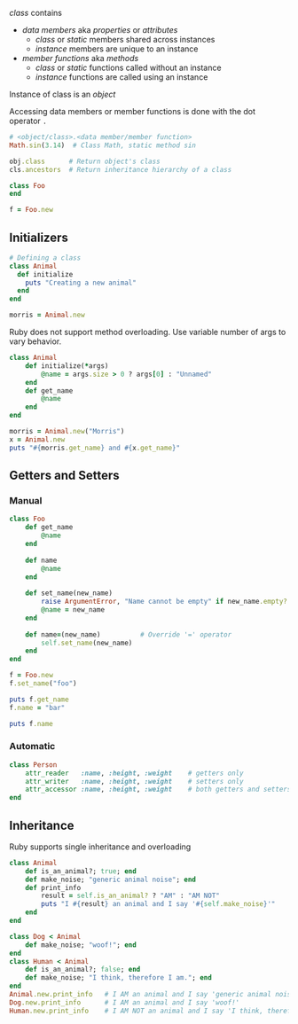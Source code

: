 
*class* contains
- *data members* aka *properties* or *attributes*
	- *class* or *static* members shared across instances
	- *instance* members are unique to an instance
- *member functions* aka *methods*
	- *class* or *static* functions called without an instance
	- *instance* functions are called using an instance

Instance of class is an *object*

Accessing data members or member functions is done with the dot operator `.`
```ruby
# <object/class>.<data member/member function>
Math.sin(3.14)  # Class Math, static method sin
```


```ruby
obj.class      # Return object's class
cls.ancestors  # Return inheritance hierarchy of a class

class Foo
end

f = Foo.new
```

## Initializers
```ruby
# Defining a class
class Animal
  def initialize
    puts "Creating a new animal"
  end
end

morris = Animal.new
```
Ruby does not support method overloading.
Use variable number of args to vary behavior.
```ruby
class Animal
	def initialize(*args)
		@name = args.size > 0 ? args[0] : "Unnamed"
	end
    def get_name
		@name
	end
end

morris = Animal.new("Morris")
x = Animal.new
puts "#{morris.get_name} and #{x.get_name}"
```

## Getters and Setters
### Manual
```ruby
class Foo
	def get_name
		@name
	end
	
	def name
		@name
	end
	
	def set_name(new_name)
		raise ArgumentError, "Name cannot be empty" if new_name.empty?
		@name = new_name
	end
	
	def name=(new_name)          # Override '=' operator
		self.set_name(new_name)
	end
end

f = Foo.new
f.set_name("foo")

puts f.get_name
f.name = "bar"

puts f.name
```

### Automatic
```ruby
class Person
	attr_reader   :name, :height, :weight    # getters only
	attr_writer   :name, :height, :weight    # setters only
	attr_accessor :name, :height, :weight    # both getters and setters
end
```

## Inheritance
Ruby supports single inheritance and overloading
```ruby
class Animal
	def is_an_animal?; true; end
	def make_noise; "generic animal noise"; end
	def print_info
		result = self.is_an_animal? ? "AM" : "AM NOT"
		puts "I #{result} an animal and I say '#{self.make_noise}'"
	end
end

class Dog < Animal
	def make_noise; "woof!"; end
end
class Human < Animal
	def is_an_animal?; false; end
	def make_noise; "I think, therefore I am."; end
end
Animal.new.print_info   # I AM an animal and I say 'generic animal noise'
Dog.new.print_info      # I AM an animal and I say 'woof!'
Human.new.print_info    # I AM NOT an animal and I say 'I think, therefore I am.'
```
